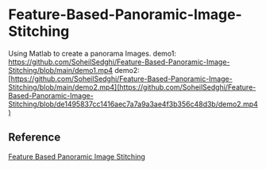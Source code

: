 # Feature-Based-Panoramic-Image-Stitching
Using Matlab to create a panorama Images.
demo1:
https://github.com/SoheilSedghi/Feature-Based-Panoramic-Image-Stitching/blob/main/demo1.mp4
demo2:
[https://github.com/SoheilSedghi/Feature-Based-Panoramic-Image-Stitching/blob/main/demo2.mp4](https://github.com/SoheilSedghi/Feature-Based-Panoramic-Image-Stitching/blob/de1495837cc1416aec7a7a9a3ae4f3b356c48d3b/demo2.mp4)
## Reference
[Feature Based Panoramic Image Stitching](https://nl.mathworks.com/help/vision/ug/feature-based-panoramic-image-stitching.html)
